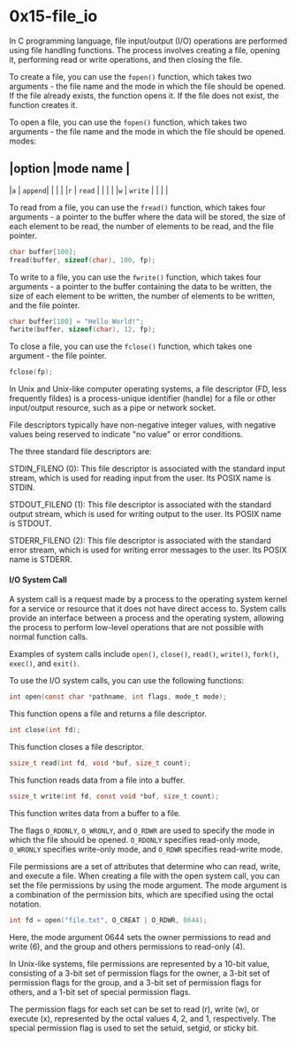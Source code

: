 # 0x15-file_io

In C programming language, file input/output (I/O) operations are performed using file handling functions. The process involves creating a file, opening it, performing read or write operations, and then closing the file.

To create a file, you can use the `fopen()` function, which takes two arguments - the file name and the mode in which the file should be opened. If the file already exists, the function opens it. If the file does not exist, the function creates it. 

To open a file, you can use the `fopen()` function, which takes two arguments - the file name and the mode in which the file should be opened.
modes:


|option	|mode name	|
-------------------------
|`a`	|	`append`|
|	|		|
|`r`	|	`read`  |
|	|		|
|`w`	|	`write` |
|	|		|

To read from a file, you can use the `fread()` function, which takes four arguments - a pointer to the buffer where the data will be stored, the size of each element to be read, the number of elements to be read, and the file pointer.

```c
char buffer[100];
fread(buffer, sizeof(char), 100, fp);

```

To write to a file, you can use the `fwrite()` function, which takes four arguments - a pointer to the buffer containing the data to be written, the size of each element to be written, the number of elements to be written, and the file pointer.

```c
char buffer[100] = "Hello World!";
fwrite(buffer, sizeof(char), 12, fp);
```

To close a file, you can use the `fclose()` function, which takes one argument - the file pointer.
```c
fclose(fp);
```


In Unix and Unix-like computer operating systems, a file descriptor (FD, less frequently fildes) is a process-unique identifier (handle) for a file or other input/output resource, such as a pipe or network socket.

File descriptors typically have non-negative integer values, with negative values being reserved to indicate "no value" or error conditions.

The three standard file descriptors are:

STDIN_FILENO (0): This file descriptor is associated with the standard input stream, which is used for reading input from the user. Its POSIX name is STDIN.

STDOUT_FILENO (1): This file descriptor is associated with the standard output stream, which is used for writing output to the user. Its POSIX name is STDOUT.

STDERR_FILENO (2): This file descriptor is associated with the standard error stream, which is used for writing error messages to the user. Its POSIX name is STDERR.


#### I/O System Call

A system call is a request made by a process to the operating system kernel for a service or resource that it does not have direct access to. System calls provide an interface between a process and the operating system, allowing the process to perform low-level operations that are not possible with normal function calls.

Examples of system calls include `open()`, `close()`, `read()`, `write()`, `fork()`, `exec()`, and `exit()`.

To use the I/O system calls, you can use the following functions:

```c
int open(const char *pathname, int flags, mode_t mode);
```
 This function opens a file and returns a file descriptor.

```c
int close(int fd);
```
 This function closes a file descriptor.

```c
ssize_t read(int fd, void *buf, size_t count);
````
This function reads data from a file into a buffer.

```c
ssize_t write(int fd, const void *buf, size_t count);

````
 This function writes data from a buffer to a file.

The flags `O_RDONLY`, `O_WRONLY`, and `O_RDWR` are used to specify the mode in which the file should be opened. 
`O_RDONLY` specifies read-only mode, `O_WRONLY` specifies write-only mode, and `O_RDWR` specifies read-write mode.

File permissions are a set of attributes that determine who can read, write, and execute a file. When creating a file with the open system call, you can set the file permissions by using the mode argument. The mode argument is a combination of the permission bits, which are specified using the octal notation.

```c
int fd = open("file.txt", O_CREAT | O_RDWR, 0644);
```
Here, the mode argument 0644 sets the owner permissions to read and write (6), and the group and others permissions to read-only (4).

In Unix-like systems, file permissions are represented by a 10-bit value, consisting of a 3-bit set of permission flags for the owner, a 3-bit set of permission flags for the group, and a 3-bit set of permission flags for others, and a 1-bit set of special permission flags.

The permission flags for each set can be set to read (r), write (w), or execute (x), represented by the octal values 4, 2, and 1, respectively. The special permission flag is used to set the setuid, setgid, or sticky bit.
